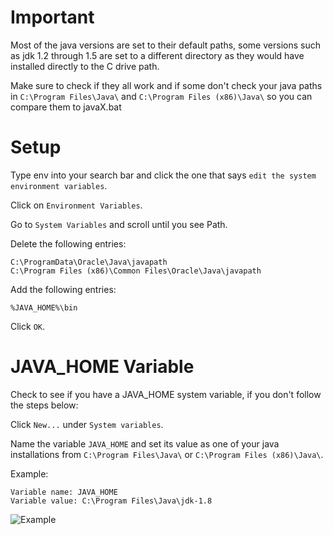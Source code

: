 # Important
Most of the java versions are set to their default paths, some versions such as jdk 1.2 through 1.5 are set to a different directory as they would have installed directly to the C drive path.

Make sure to check if they all work and if some don't check your java paths in `C:\Program Files\Java\` and `C:\Program Files (x86)\Java\` so you can compare them to javaX.bat

# Setup
Type env into your search bar and click the one that says `edit the system environment variables`.

Click on `Environment Variables`.

Go to `System Variables` and scroll until you see Path.

Delete the following entries:
```
C:\ProgramData\Oracle\Java\javapath
C:\Program Files (x86)\Common Files\Oracle\Java\javapath
```

Add the following entries:
```
%JAVA_HOME%\bin
```

Click `OK`.

# JAVA_HOME Variable
Check to see if you have a JAVA_HOME system variable, if you don't follow the steps below:

Click `New...` under `System variables`.

Name the variable `JAVA_HOME` and set its value as one of your java installations from `C:\Program Files\Java\` or `C:\Program Files (x86)\Java\`.

Example:
```
Variable name: JAVA_HOME
Variable value: C:\Program Files\Java\jdk-1.8
```
![Example](https://i.imgur.com/7O771a2.png)